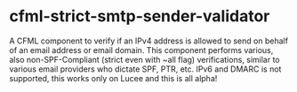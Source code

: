 # cfml-strict-smtp-sender-validator

A CFML component to verify if an IPv4 address is allowed to send on behalf of an email address or email domain. This component performs various, also non-SPF-Compliant (strict even with ~all flag) verifications, similar to various email providers who dictate SPF, PTR, etc. IPv6 and DMARC is not supported, this works only on Lucee and this is all alpha!
